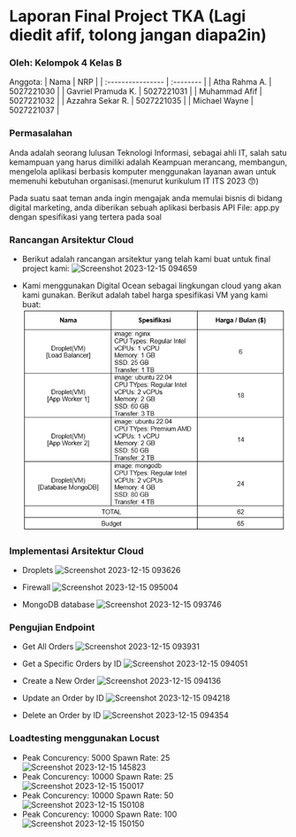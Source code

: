 # Laporan Final Project TKA (Lagi diedit afif, tolong jangan diapa2in)

### Oleh: Kelompok 4 Kelas B

Anggota:
|        Nama        |    NRP     |
| :----------------  | :--------  |
|   Atha Rahma A.    | 5027221030 |
| Gavriel Pramuda K. | 5027221031 |
|   Muhammad Afif    | 5027221032 |
|  Azzahra Sekar R.  | 5027221035 |
|   Michael Wayne    | 5027221037 |

### Permasalahan

Anda adalah seorang lulusan Teknologi Informasi, sebagai ahli IT, salah satu kemampuan yang harus dimiliki adalah Keampuan merancang, membangun, mengelola aplikasi berbasis komputer menggunakan layanan awan untuk memenuhi kebutuhan organisasi.(menurut kurikulum IT ITS 2023 😙)

Pada suatu saat teman anda ingin mengajak anda memulai bisnis di bidang digital marketing, anda diberikan sebuah aplikasi berbasis API File: app.py dengan spesifikasi yang tertera pada soal

### Rancangan Arsitektur Cloud

- Berikut adalah rancangan arsitektur yang telah kami buat untuk final project kami:
  ![Screenshot 2023-12-15 094659](https://github.com/afif1731/fp-tka-kel4-b/assets/128958228/502b2b63-6d21-4ecd-81f4-b86bca61ee81)

- Kami menggunakan Digital Ocean sebagai lingkungan cloud yang akan kami gunakan. Berikut adalah tabel harga spesifikasi VM yang kami buat:
  ![tabel_harga](https://github.com/afif1731/fp-tka-kel4-b/blob/main/gambars/tabelfix.png)

### Implementasi Arsitektur Cloud

- Droplets
  ![Screenshot 2023-12-15 093626](https://github.com/afif1731/fp-tka-kel4-b/assets/128958228/4de9f2f3-4749-4e98-b22a-c1675920e624)

- Firewall
  ![Screenshot 2023-12-15 095004](https://github.com/afif1731/fp-tka-kel4-b/assets/128958228/d99239c1-f52c-4b34-8b54-213805ecdf68)

- MongoDB database
  ![Screenshot 2023-12-15 093746](https://github.com/afif1731/fp-tka-kel4-b/assets/128958228/76641009-436b-4057-b05f-14a7132cb20f)


### Pengujian Endpoint

- Get All Orders
  ![Screenshot 2023-12-15 093931](https://github.com/afif1731/fp-tka-kel4-b/assets/128958228/870551b1-c5bb-4196-8de9-77bb48b6a07e)

- Get a Specific Orders by ID
  ![Screenshot 2023-12-15 094051](https://github.com/afif1731/fp-tka-kel4-b/assets/128958228/522943b5-084e-4074-9523-d22261b8491e)

- Create a New Order
  ![Screenshot 2023-12-15 094136](https://github.com/afif1731/fp-tka-kel4-b/assets/128958228/fb9e68ca-5688-4bb1-b9cc-2541a87f5a15)

- Update an Order by ID
  ![Screenshot 2023-12-15 094218](https://github.com/afif1731/fp-tka-kel4-b/assets/128958228/8634b57d-423b-44e7-93fd-f18cbb474765)

- Delete an Order by ID
  ![Screenshot 2023-12-15 094354](https://github.com/afif1731/fp-tka-kel4-b/assets/128958228/37004177-3a40-4c46-90ca-d1181559e2f2)

### Loadtesting menggunakan Locust
- Peak Concurency: 5000
  Spawn Rate: 25
  ![Screenshot 2023-12-15 145823](https://github.com/afif1731/fp-tka-kel4-b/assets/128958228/2a447ab8-8b59-45d1-bdde-41e7d1f6a355)
- Peak Concurency: 10000
  Spawn Rate: 25
  ![Screenshot 2023-12-15 150017](https://github.com/afif1731/fp-tka-kel4-b/assets/128958228/e3aa46ad-6a1c-4584-be62-fc4ceb023d20)
- Peak Concurency: 10000
  Spawn Rate: 50
  ![Screenshot 2023-12-15 150108](https://github.com/afif1731/fp-tka-kel4-b/assets/128958228/02da8199-e562-4beb-b97b-e244b6db73ec)
- Peak Concurency: 10000
  Spawn Rate: 100
  ![Screenshot 2023-12-15 150150](https://github.com/afif1731/fp-tka-kel4-b/assets/128958228/4aa11380-0b57-4c23-8c65-393621a03a0d)


